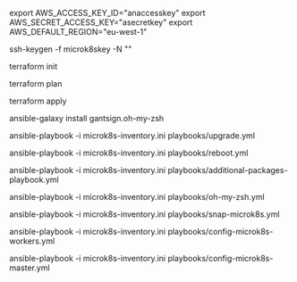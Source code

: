export AWS_ACCESS_KEY_ID="anaccesskey"
export AWS_SECRET_ACCESS_KEY="asecretkey"
export AWS_DEFAULT_REGION="eu-west-1"

ssh-keygen -f microk8skey -N "" 

terraform init

terraform plan

terraform apply

ansible-galaxy install gantsign.oh-my-zsh

ansible-playbook -i microk8s-inventory.ini playbooks/upgrade.yml

ansible-playbook -i microk8s-inventory.ini playbooks/reboot.yml

ansible-playbook -i microk8s-inventory.ini playbooks/additional-packages-playbook.yml

ansible-playbook -i microk8s-inventory.ini playbooks/oh-my-zsh.yml

ansible-playbook -i microk8s-inventory.ini playbooks/snap-microk8s.yml

ansible-playbook -i microk8s-inventory.ini playbooks/config-microk8s-workers.yml

ansible-playbook -i microk8s-inventory.ini playbooks/config-microk8s-master.yml

<!-- ansible-playbook -i microk8s-inventory.ini playbooks/join.yml -->
